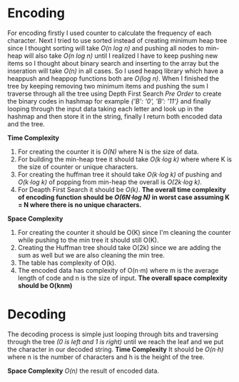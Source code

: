 # Encoding

For encoding firstly I used counter to calculate the frequency of each character. Next I tried to use sorted instead of creating minimum heap tree since I thought sorting will take *O(n log n)* and pushing all nodes to min-heap will also take *O(n log n)* until I realized I have to keep pushing new items so I thought about binary search and inserting to the array but the inseration will take *O(n)* in all cases. So I used heapq library which have a heappush and heappop functions both are *O(log n)*. When I finished the tree by keeping removing two minimum items and pushing the sum I traverse through all the tree using Depth First Search *Pre Order* to create the binary codes in hashmap for example *{'B': '0', 'B': '11'}* and finally looping through the input data taking each letter and look up in the hashmap and then store it in the string, finally I return both encoded data and the tree.

**Time Complexity**

1. For creating the counter it is *O(N)* where N is the size of data.
2. For building the min-heap tree it should take *O(k⋅log k)* where where K is the size of counter or unique characters.
3. For creating the huffman tree it should take *O(k⋅log k)* of pushing and *O(k⋅log k)* of popping from min-heap the overall is *O(2k⋅log k)*.
4. For Deapth First Search it should be *O(k)*.
**The overall time complexity of encoding function should be *O(6N⋅log N)* in worst case assuming K = N where there is no unique characters.**

**Space Complexity**
1. For creating the counter it should be O(K) since I'm cleaning the counter while pushing to the min tree it should still O(K).
2. Creating the Huffman tree should take O(2k) since we are adding the sum as well but we are also cleaning the min tree.
3. The table has complexity of O(k).
4. The encoded data has complexity of O(n⋅m) where m is the average length of code and n is the size of input.
**The overall space complexity should be O(knm)**

# Decoding

The decoding process is simple just looping through bits and traversing through the tree *(0 is left and 1 is right)* until we reach the leaf and we put the character in our decoded string.
**Time Complexity**
It should be *O(n⋅h)* where n is the number of characters  and h is the height of the tree.

**Space Complexity**
*O(n)* the result of encoded data.